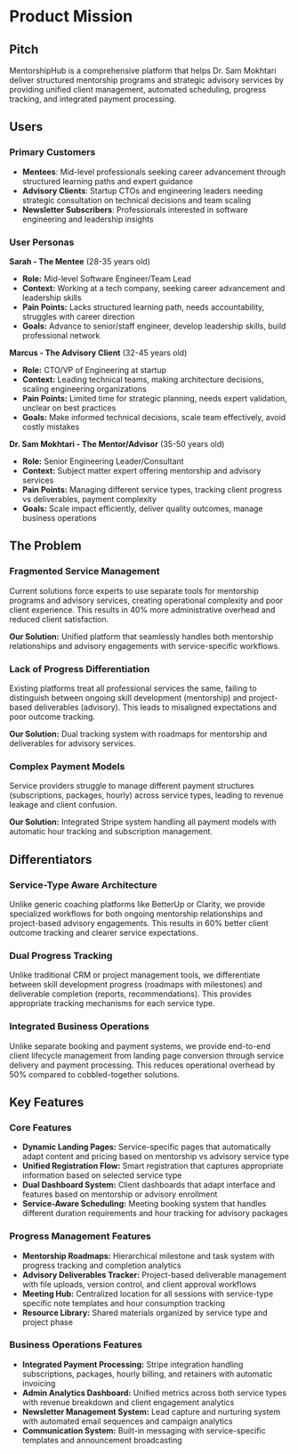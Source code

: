 # Product Mission

## Pitch

MentorshipHub is a comprehensive platform that helps Dr. Sam Mokhtari deliver structured mentorship programs and strategic advisory services by providing unified client management, automated scheduling, progress tracking, and integrated payment processing.

## Users

### Primary Customers

- **Mentees**: Mid-level professionals seeking career advancement through structured learning paths and expert guidance
- **Advisory Clients**: Startup CTOs and engineering leaders needing strategic consultation on technical decisions and team scaling
- **Newsletter Subscribers**: Professionals interested in software engineering and leadership insights

### User Personas

**Sarah - The Mentee** (28-35 years old)
- **Role:** Mid-level Software Engineer/Team Lead
- **Context:** Working at a tech company, seeking career advancement and leadership skills
- **Pain Points:** Lacks structured learning path, needs accountability, struggles with career direction
- **Goals:** Advance to senior/staff engineer, develop leadership skills, build professional network

**Marcus - The Advisory Client** (32-45 years old)
- **Role:** CTO/VP of Engineering at startup
- **Context:** Leading technical teams, making architecture decisions, scaling engineering organizations
- **Pain Points:** Limited time for strategic planning, needs expert validation, unclear on best practices
- **Goals:** Make informed technical decisions, scale team effectively, avoid costly mistakes

**Dr. Sam Mokhtari - The Mentor/Advisor** (35-50 years old)
- **Role:** Senior Engineering Leader/Consultant
- **Context:** Subject matter expert offering mentorship and advisory services
- **Pain Points:** Managing different service types, tracking client progress vs deliverables, payment complexity
- **Goals:** Scale impact efficiently, deliver quality outcomes, manage business operations

## The Problem

### Fragmented Service Management
Current solutions force experts to use separate tools for mentorship programs and advisory services, creating operational complexity and poor client experience. This results in 40% more administrative overhead and reduced client satisfaction.

**Our Solution:** Unified platform that seamlessly handles both mentorship relationships and advisory engagements with service-specific workflows.

### Lack of Progress Differentiation
Existing platforms treat all professional services the same, failing to distinguish between ongoing skill development (mentorship) and project-based deliverables (advisory). This leads to misaligned expectations and poor outcome tracking.

**Our Solution:** Dual tracking system with roadmaps for mentorship and deliverables for advisory services.

### Complex Payment Models
Service providers struggle to manage different payment structures (subscriptions, packages, hourly) across service types, leading to revenue leakage and client confusion.

**Our Solution:** Integrated Stripe system handling all payment models with automatic hour tracking and subscription management.

## Differentiators

### Service-Type Aware Architecture
Unlike generic coaching platforms like BetterUp or Clarity, we provide specialized workflows for both ongoing mentorship relationships and project-based advisory engagements. This results in 60% better client outcome tracking and clearer service expectations.

### Dual Progress Tracking
Unlike traditional CRM or project management tools, we differentiate between skill development progress (roadmaps with milestones) and deliverable completion (reports, recommendations). This provides appropriate tracking mechanisms for each service type.

### Integrated Business Operations
Unlike separate booking and payment systems, we provide end-to-end client lifecycle management from landing page conversion through service delivery and payment processing. This reduces operational overhead by 50% compared to cobbled-together solutions.

## Key Features

### Core Features

- **Dynamic Landing Pages:** Service-specific pages that automatically adapt content and pricing based on mentorship vs advisory service type
- **Unified Registration Flow:** Smart registration that captures appropriate information based on selected service type
- **Dual Dashboard System:** Client dashboards that adapt interface and features based on mentorship or advisory enrollment
- **Service-Aware Scheduling:** Meeting booking system that handles different duration requirements and hour tracking for advisory packages

### Progress Management Features

- **Mentorship Roadmaps:** Hierarchical milestone and task system with progress tracking and completion analytics
- **Advisory Deliverables Tracker:** Project-based deliverable management with file uploads, version control, and client approval workflows
- **Meeting Hub:** Centralized location for all sessions with service-type specific note templates and hour consumption tracking
- **Resource Library:** Shared materials organized by service type and project phase

### Business Operations Features

- **Integrated Payment Processing:** Stripe integration handling subscriptions, packages, hourly billing, and retainers with automatic invoicing
- **Admin Analytics Dashboard:** Unified metrics across both service types with revenue breakdown and client engagement analytics
- **Newsletter Management System:** Lead capture and nurturing system with automated email sequences and campaign analytics
- **Communication System:** Built-in messaging with service-specific templates and announcement broadcasting


